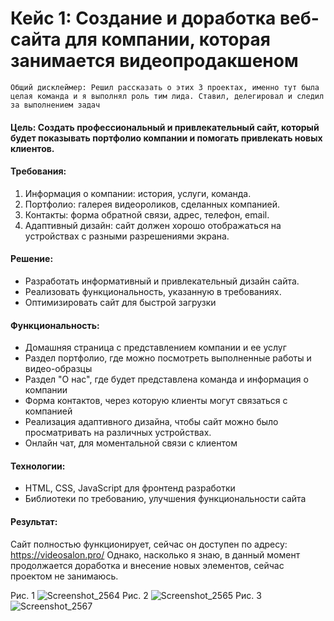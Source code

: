 # Кейс 1: Создание и доработка веб-сайта для компании, которая занимается видеопродакшеном
    Общий дисклеймер: Решил рассказать о этих 3 проектах, именно тут была целая команда и я выполнял роль тим лида. Ставил, делегировал и следил за выполнением задач

#### Цель: Создать профессиональный и привлекательный сайт, который будет показывать портфолио компании и помогать привлекать новых клиентов.
#### Требования:
1.	Информация о компании: история, услуги, команда.
2.	Портфолио: галерея видеороликов, сделанных компанией.
3.	Контакты: форма обратной связи, адрес, телефон, email.
4.	Адаптивный дизайн: сайт должен хорошо отображаться на устройствах с разными разрешениями экрана.

#### Решение:
*	Разработать информативный и привлекательный дизайн сайта.
*	Реализовать функциональность, указанную в требованиях.
*	Оптимизировать сайт для быстрой загрузки 
#### Функциональность:
*	Домашняя страница с представлением компании и ее услуг
*	Раздел портфолио, где можно посмотреть выполненные работы и видео-образцы
*	Раздел "О нас", где будет представлена команда и информация о компании
*	Форма контактов, через которую клиенты могут связаться с компанией
*	Реализация адаптивного дизайна, чтобы сайт можно было просматривать на различных устройствах.
*	Онлайн чат, для моментальной связи с клиентом
#### Технологии:
*	HTML, CSS, JavaScript для фронтенд разработки
*	Библиотеки по требованию, улучшения функциональности сайта
#### Результат: 
Сайт полностью функционирует, сейчас он доступен по адресу: https://videosalon.pro/
Однако, насколько я знаю, в данный момент продолжается доработка и внесение новых элементов, сейчас проектом не занимаюсь.

Рис. 1
![Screenshot_2564](https://user-images.githubusercontent.com/106706007/217262996-913bb805-9173-41c2-827c-c2fbe86a71d4.png)
Рис. 2
![Screenshot_2565](https://user-images.githubusercontent.com/106706007/217263022-5ef00524-f31d-404e-a6ea-eeff02027f7d.png)
Рис. 3
![Screenshot_2567](https://user-images.githubusercontent.com/106706007/217263044-4913bb6e-3db8-434a-9d0c-c3bf4ecda035.png)

